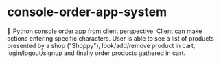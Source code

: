 # console-order-app-system
🛒 Python console order app from client perspective. 
Client can make actions entering specific characters. 
User is able to see a list of products presented by a shop ("Shoppy"), 
look/add/remove product in cart, login/logout/signup and finally order products gathered in cart.
